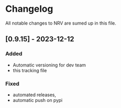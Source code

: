 # Changelog

All notable changes to NRV are sumed up in this file.

## [0.9.15] - 2023-12-12

### Added

- Automatic versioning for dev team
- this tracking file

### Fixed
- automated releases,
- automatic push on pypi
